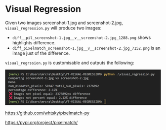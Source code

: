 # Visual Regression

Given two images screenshot-1.jpg and screenshot-2.jpg, `visual_regression.py` will produce two images:

- `diff__pil_screenshot-1.jpg__v__screenshot-2.jpg_1288.png` shows highlights difference.
- `diff_pixelmatch_screenshot-1.jpg__v__screenshot-2.jpg_7152.png` is an image just of the difference.

`visual_regrssion.py` is customisable and outputs the following:

![output](./_images/output.png)

https://github.com/whtsky/pixelmatch-py

https://pypi.org/project/pixelmatch/

